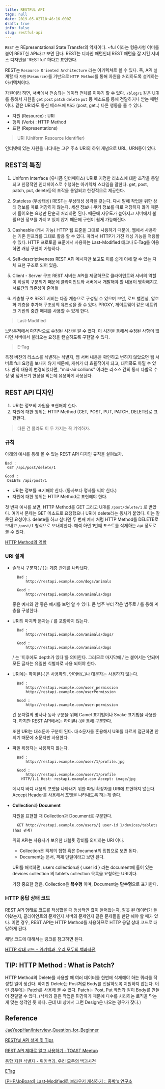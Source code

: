 ```yaml
---
title: RESTFUL API
tags: null
date: 2019-05-02T18:46:16.000Z
draft: true
info: false
slug: restful-api
---
```


`REST` 는 REpresentational State Transfer의 약자이다. ~ful 이라는 형용사형 어미를 붙여 REST한 API라고 보면 된다. REST는 디자인 패턴인데 REST 패턴을 잘 지킨 서비스 디자인을 'RESTful' 하다고 표현한다.

REST는 `Resource Oriented Architecture` 라는 아키텍쳐로 볼 수 있다.
즉, API 설계할 때 `자원(Resource)`를 기반으로 `HTTP Method`를 통해 자원을 처리하도록 설계하는 아키텍쳐이다.

자원이라 하면, 서버에서 전송되는 데이터 전체를 이야기 할 수 있다. `/blog/1` 같은 URI를 통해서 자원을 `get` `post` `patch` `delete` `put` 등 메소드를 통해 전달하거나 받는 패턴이다. 같은 URI라도 통신 메소드에 따라 (post, get..) 다른 행동을 줄 수 있다.

- 자원 (Resource) : URI
- 행위 (Verb) : HTTP Method
- 표현 (Representations)

> URI (Uniform Resource Identifier)

인터넷에 있는 자원을 나타내는 고유 주소
URI의 하위 개념으로 URL, URN등이 있다.

## REST의 특징

1. Uniform Interface (유니폼 인터페이스)
   URI로 지정한 리소스에 대한 조작을 통일되고 한정적인 인터페이스로 수행하는 아키텍처 스타일을 말한다.
   get, post, patch, put, delete등의 조작을 통일되고 한정적으로 제공한다.

2. Stateless (무상태성)
   REST는 무상태성 성격을 갖는다. 다시 말해 작업을 위한 상태 정보를 따로 저장하지 않는다. 세션 정보나 쿠키 정보를 따로 저장하지 않기 때문에 들어오는 요청만 단순히 처리하면 된다. 때문에 자유도가 높아지고 서버에서 불필요한 정보를 가지고 있지 않기 때문에 구현이 쉽게 가능해진다.

3. Casheable (캐시 가능)
   HTTP 웹 표준을 그대로 사용하기 때문에, 웹에서 사용하는 기존 인프라를 그대로 활용 할 수 있다. 따라서 HTTP가 가진 캐싱 기능을 적용할 수 있다. HTTP 프로토콜 표준에서 사용하는 Last-Modified 태그나 E-Tag를 이용하면 캐싱 구현이 가능하다.

4. Self-descriptiveness
   REST API 메시지만 보고도 이를 쉽게 이해 할 수 있는 자체 표현 구조로 되어 있음.

5. Client - Server 구조
   REST 서버는 API를 제공하므로 클라이언트와 서버의 역할이 확실히 구분되기 때문에 클라이언트와 서버에서 개발해야 할 내용이 명확해지고 서로간의 의존성이 줄어듦

6. 계층형 구조
   REST 서버는 다중 계층으로 구성될 수 있으며 보안, 로드 밸런싱, 암호화 계층을 추가해 구조상의 유연성을 줄 수 있다. PROXY, 게이트웨이 같은 네트워크 기반의 중간 매체를 사용할 수 있게 한다.

> Last-Modified

브라우저에서 마지막으로 수정된 시간을 알 수 있다.
이 시간을 통해서 수정된 사항이 없다면 서버에서 불러오는 요청을 캔슬하도록 구현할 수 있다.

> E-Tag

특정 버전의 리소스를 식별하는 식별자, 웹 서버 내용을 확인하고 변하지 않았으면 웹 서버로 full 요청을 보내지 않기 때문에, 캐쉬가 더 효율적이게 되고, 대역폭도 아낄 수 있다. 만약 내용이 변경되었다면, "mid-air collions" 이라는 리소스 간의 동시 다발적 수정 및 덮어쓰기 현상을 막는데 유용하게 사용된다.

## REST API 디자인

1. URI는 정보의 자원을 표현해야 한다.
2. 자원에 대한 행위는 HTTP Method (GET, POST, PUT, PATCH, DELETE)로 표현한다.

> 다른 건 몰라도 이 두 가지는 꼭 기억하자.

### **규칙**

아래의 예시를 통해 볼 수 있는 REST API 디자인 규칙을 살펴보자.

    Bad :
     GET /api/post/delete/1

    Good :
     DELETE /api/post/1

- URI는 정보를 표기해야 한다. (동사보다 명사를 써야 한다.)
- 자원에 대한 행위는 HTTP Method로 표현해야 한다.

첫 번째 예시를 보면, HTTP Method를 GET 그리고 URI를 `/post/delete/1` 로 받았다. 여기서 문제는 GET 메소드로 요청했으나 URI에 delete라는 동사가 붙었다. 이는 잘못된 요청이다. delete를 하고 싶다면 두 번째 예시 처럼 HTTP Method를 DELETE로 보내고 `/post/1` 형식으로 보내야한다. 해석 하면 1번째 포스트를 삭제하는 api 정도로 볼 수 있다.

[HTTP Method의 역할](https://www.notion.so/6df4212ce50c4d9f928d140cc2be61aa)

### URI 설계

- 슬래시 구분자( / )는 계층 관계를 나타낸다.

        Bad :
        	http://restapi.example.com/dogs/animals

        Good :
        	http://restapi.example.com/animals/dogs

  좋은 예시와 안 좋은 예시를 보면 알 수 있다.
  큰 범주 부터 작은 범주로 / 를 통해 계층을 구성한다.

- URI의 마지막 문자는 / 를 포함하지 않는다.

        Bad :
        	http://restapi.example.com/animals/dogs/

        Good :
        	http://restapi.example.com/animals/dogs

  / 는 '이후에도 depth가 있다'를 의미한다.
  그러므로 마지막에 / 는 붙여서는 안되며 모든 글자는 유일한 식별자로 사용 되어야 한다.

- URI에는 하이픈(-)은 사용하되, 언더바(\_)나 대문자는 사용하지 않는다.

        Bad :
        	http://restapi.example.com/user_permission
        	http://restapi.example.com/userPermission

        Good :
        	http://restapi.example.com/user-permission

  긴 문자열의 명사나 동사 구분을 위해 Camel 표기법이나 Snake 표기법을 사용한다.
  하지만 REST API에서는 하이픈(-)을 통해 구분한다.

  또한 URI는 대소문자 구분이 된다.
  대소문자를 혼용해서 URI를 다르게 접근하면 안되기 때문에 소문자만 사용한다.

- 파일 확장자는 사용하지 않는다.

        Bad :
        	http://restapi.example.com/user/1/profile.jpg

        Good :
        	http://restapi.example.com/user/1/profile
          HTTP/1.1 Host: restapi.example.com Accept: image/jpg

  메시지 바디 내용의 포맷을 나타내기 위한 파일 확장자를 URI에 표현하지 않는다.
  Accept Header를 사용해서 포맷을 나타내도록 하는게 좋다.

- **Collection**과 **Document**

  자원을 표현할 때 Collection과 Document로 구분한다.

        GET http://restapi.example.com/users/{ user-id }/devices/tablets (has 관계)

  위의 API는 사용자가 보유한 태블릿 장비를 의미하는 URI 이다.

  - Collection은 객체의 집합 혹은 Document의 집합으로 보면 된다.
  - Document는 문서, 객체 단일이라고 보면 된다.

  URI를 해석하면, users collection과 { user id } 라는 document에 들어 있는 devices collection 의 tablets collection 목록을 요청하는 URI이다.

  가장 중요한 점은, Collection은 **복수형** 이며, Document는 **단수형**으로 표기한다.

### HTTP 응답 상태 코드

REST API 형태로 코드를 작성했을 때 정상적인 값이 들어왔는지, 잘못 된 데이터가 들어왔는지, 클라이언트의 문제인지 서버의 문제인지 같은 문제들을 판단 해야 할 때가 있다. 이런 경우, REST API는 HTTP Method를 사용하므로 HTTP 응답 상태 코드로 대답하게 된다.

해당 코드에 대해서는 링크를 참고하면 된다.

[HTTP 상태 코드 - 위키백과, 우리 모두의 백과사전](https://ko.wikipedia.org/wiki/HTTP_%EC%83%81%ED%83%9C_%EC%BD%94%EB%93%9C)

## TIP: HTTP Method : What is Patch?

HTTP Method의 Delete를 사용할 때 여러 데이터를 한번에 삭제해야 하는 쿼리를 작성할 일이 생긴다. 하지만 Delete는 Post처럼 Body를 전달하도록 지원하지 않는다. 이런 경우에는 Patch를 사용해 볼 수 있다. Patch는 Post, Put 작업과 같이 Body를 만들어 전달할 수 있다. (삭제와 같은 작업은 민감하기 때문에 다수를 처리하는 로직을 막는게 맞는 생각인 듯 하다. 근데 UI 상에서 그런 Design은 나오는 경우가 잦다.)

## Reference

[JaeYeopHan/Interview_Question_for_Beginner](https://github.com/JaeYeopHan/Interview_Question_for_Beginner/tree/master/Development_common_sense#object-oriented-programming)

[RESTful API 설계 및 Tips](https://brunch.co.kr/@springboot/59)

[REST API 제대로 알고 사용하기 : TOAST Meetup](https://meetup.toast.com/posts/92)

[통합 자원 식별자 - 위키백과, 우리 모두의 백과사전](https://ko.wikipedia.org/wiki/%ED%86%B5%ED%95%A9_%EC%9E%90%EC%9B%90_%EC%8B%9D%EB%B3%84%EC%9E%90)

[ETag](https://developer.mozilla.org/ko/docs/Web/HTTP/Headers/ETag)

[[PHP/JpBoard] Last-Modified로 브라우저 캐싱하기 :: 종박's 연구소](http://jongpak.com/prob/post/123)